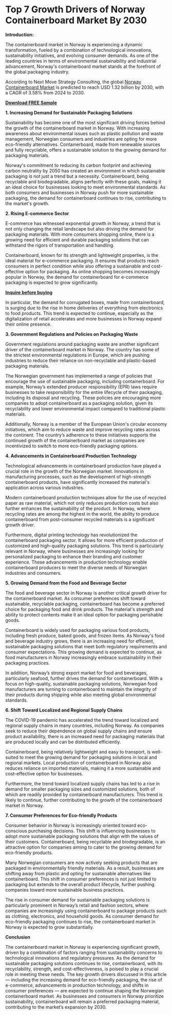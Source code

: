 # Top 7 Growth Drivers of Norway Containerboard Market By 2030

**Introduction:**

The containerboard market in Norway is experiencing a dynamic transformation, fueled by a combination of technological innovations, sustainability initiatives, and evolving consumer demands. As one of the leading countries in terms of environmental sustainability and industrial advancement, Norway's containerboard market stands at the forefront of the global packaging industry. 

According to Next Move Strategy Consulting, the global [Norway Containerboard Market](https://www.nextmsc.com/report/norway-containerboard-market) is predicted to reach USD 1.32 billion by 2030, with a CAGR of 3.58% from 2024 to 2030.

[**Download FREE Sample**](https://www.nextmsc.com/norway-containerboard-market/request-sample)

**1. Increasing Demand for Sustainable Packaging Solutions**

Sustainability has become one of the most significant driving forces behind the growth of the containerboard market in Norway. With increasing awareness about environmental issues such as plastic pollution and waste management, Norwegian consumers and industries are opting for more eco-friendly alternatives. Containerboard, made from renewable sources and fully recyclable, offers a sustainable solution to the growing demand for packaging materials.

Norway's commitment to reducing its carbon footprint and achieving carbon neutrality by 2050 has created an environment in which sustainable packaging is not just a trend but a necessity. Containerboard, being recyclable and biodegradable, aligns perfectly with these goals, making it an ideal choice for businesses looking to meet environmental standards. As both consumers and businesses in Norway push for more sustainable packaging, the demand for containerboard continues to rise, contributing to the market's growth.

**2. Rising E-commerce Sector**

E-commerce has witnessed exponential growth in Norway, a trend that is not only changing the retail landscape but also driving the demand for packaging materials. With more consumers shopping online, there is a growing need for efficient and durable packaging solutions that can withstand the rigors of transportation and handling.

Containerboard, known for its strength and lightweight properties, is the ideal material for e-commerce packaging. It ensures that products reach consumers in perfect condition while also offering a sustainable and cost-effective option for packaging. As online shopping becomes increasingly popular in Norway, the demand for containerboard for e-commerce packaging is expected to grow significantly.

[**Inquire before buying**](https://www.nextmsc.com/norway-containerboard-market/inquire-before-buying)

In particular, the demand for corrugated boxes, made from containerboard, is surging due to the rise in home deliveries of everything from electronics to food products. This trend is expected to continue, especially as the digitalization of retail accelerates and more businesses in Norway expand their online presence.

**3. Government Regulations and Policies on Packaging Waste**

Government regulations around packaging waste are another significant driver of the containerboard market in Norway. The country has some of the strictest environmental regulations in Europe, which are pushing industries to reduce their reliance on non-recyclable and plastic-based packaging materials.

The Norwegian government has implemented a range of policies that encourage the use of sustainable packaging, including containerboard. For example, Norway’s extended producer responsibility (EPR) laws require businesses to take responsibility for the entire lifecycle of their packaging, including its disposal and recycling. These policies are encouraging more companies to adopt containerboard as a packaging solution, given its recyclability and lower environmental impact compared to traditional plastic materials.

Additionally, Norway is a member of the European Union's circular economy initiatives, which aim to reduce waste and improve recycling rates across the continent. The country’s adherence to these initiatives supports the continued growth of the containerboard market as companies are incentivized to switch to more eco-friendly packaging options.

**4. Advancements in Containerboard Production Technology**

Technological advancements in containerboard production have played a crucial role in the growth of the Norwegian market. Innovations in manufacturing processes, such as the development of high-strength containerboard products, have significantly increased the material's application across various industries.

Modern containerboard production techniques allow for the use of recycled paper as raw material, which not only reduces production costs but also further enhances the sustainability of the product. In Norway, where recycling rates are among the highest in the world, the ability to produce containerboard from post-consumer recycled materials is a significant growth driver.

Furthermore, digital printing technology has revolutionized the containerboard packaging sector. It allows for more efficient production of customized and high-quality packaging solutions. This trend is particularly relevant in Norway, where businesses are increasingly looking for personalized packaging to enhance their branding and customer experience. These advancements in production technology enable containerboard producers to meet the diverse needs of Norwegian industries and consumers.

**5. Growing Demand from the Food and Beverage Sector**

The food and beverage sector in Norway is another critical growth driver for the containerboard market. As consumer preferences shift toward sustainable, recyclable packaging, containerboard has become a preferred choice for packaging food and drink products. The material's strength and ability to protect contents make it an ideal option for packaging perishable goods.

Containerboard is widely used for packaging various food products, including fresh produce, baked goods, and frozen items. As Norway's food and beverage industry grows, there is an increasing need for efficient, sustainable packaging solutions that meet both regulatory requirements and consumer expectations. This growing demand is expected to continue, as food manufacturers in Norway increasingly embrace sustainability in their packaging practices.

In addition, Norway’s strong export market for food and beverages, particularly seafood, further drives the demand for containerboard. With a focus on high-quality, sustainable packaging solutions, Norwegian food manufacturers are turning to containerboard to maintain the integrity of their products during shipping while also meeting global environmental standards.

**6. Shift Toward Localized and Regional Supply Chains**

The COVID-19 pandemic has accelerated the trend toward localized and regional supply chains in many countries, including Norway. As companies seek to reduce their dependence on global supply chains and ensure product availability, there is an increased need for packaging materials that are produced locally and can be distributed efficiently.

Containerboard, being relatively lightweight and easy to transport, is well-suited to meet the growing demand for packaging solutions in local and regional markets. Local production of containerboard in Norway also reduces reliance on imported materials, making it a more sustainable and cost-effective option for businesses.

Furthermore, the trend toward localized supply chains has led to a rise in demand for smaller packaging sizes and customized solutions, both of which are readily provided by containerboard manufacturers. This trend is likely to continue, further contributing to the growth of the containerboard market in Norway.

**7. Consumer Preferences for Eco-friendly Products**

Consumer behavior in Norway is increasingly oriented toward eco-conscious purchasing decisions. This shift is influencing businesses to adopt more sustainable packaging solutions that align with the values of their customers. Containerboard, being recyclable and biodegradable, is an attractive option for companies aiming to cater to the growing demand for eco-friendly products.

Many Norwegian consumers are now actively seeking products that are packaged in environmentally friendly materials. As a result, businesses are shifting away from plastic and opting for sustainable alternatives like containerboard. This shift in consumer preferences is not just limited to packaging but extends to the overall product lifecycle, further pushing companies toward more sustainable business practices.

The rise in consumer demand for sustainable packaging solutions is particularly prominent in Norway’s retail and fashion sectors, where companies are increasingly using containerboard to package products such as clothing, electronics, and household goods. As consumer demand for eco-friendly packaging continues to rise, the containerboard market in Norway is expected to grow substantially.

**Conclusion**

The containerboard market in Norway is experiencing significant growth, driven by a combination of factors ranging from sustainability concerns to technological innovations and regulatory pressures. As the demand for sustainable packaging solutions continues to rise, containerboard, with its recyclability, strength, and cost-effectiveness, is poised to play a crucial role in meeting these needs.
The key growth drivers discussed in this article — including the increasing demand for eco-friendly packaging, the rise of e-commerce, advancements in production technology, and shifts in consumer preferences — are expected to continue shaping the Norwegian containerboard market. As businesses and consumers in Norway prioritize sustainability, containerboard will remain a preferred packaging material, contributing to the market’s expansion by 2030.
